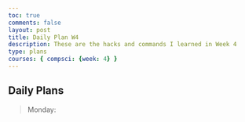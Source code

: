 ```yaml
---
toc: true
comments: false
layout: post
title: Daily Plan W4
description: These are the hacks and commands I learned in Week 4
type: plans
courses: { compsci: {week: 4} }
---
```


## Daily Plans
> Monday: 